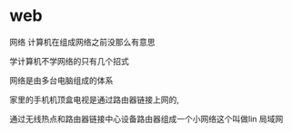 # web

网络
计算机在组成网络之前没那么有意思

学计算机不学网络的只有几个招式

网络是由多台电脑组成的体系

家里的手机机顶盒电视是通过路由器链接上网的,

通过无线热点和路由器链接中心设备路由器组成一个小网络这个叫做lin 局域网
